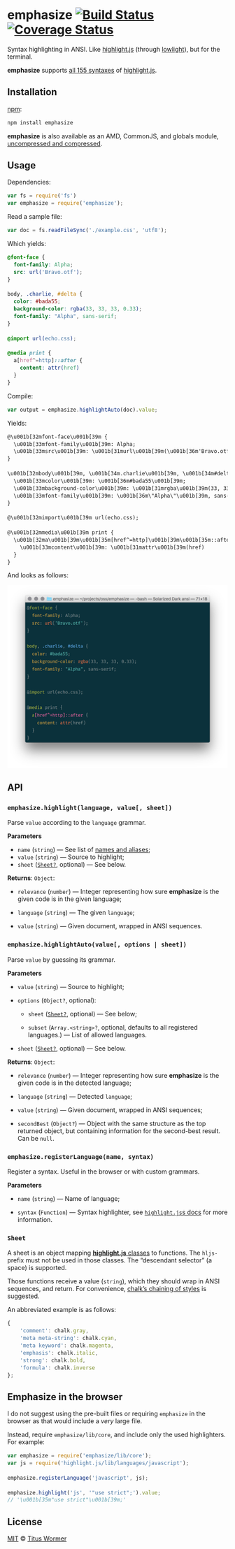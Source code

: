 # emphasize [![Build Status][travis-badge]][travis] [![Coverage Status][codecov-badge]][codecov]

Syntax highlighting in ANSI.  Like [highlight.js][highlight] (through
[lowlight][]), but for the terminal.

**emphasize** supports [all 155 syntaxes][names] of [highlight.js][highlight].

## Installation

[npm][npm-install]:

```bash
npm install emphasize
```

**emphasize** is also available as an AMD, CommonJS, and globals module,
[uncompressed and compressed][releases].

## Usage

Dependencies:

```javascript
var fs = require('fs')
var emphasize = require('emphasize');
```

Read a sample file:

```javascript
var doc = fs.readFileSync('./example.css', 'utf8');
```

Which yields:

```css
@font-face {
  font-family: Alpha;
  src: url('Bravo.otf');
}

body, .charlie, #delta {
  color: #bada55;
  background-color: rgba(33, 33, 33, 0.33);
  font-family: "Alpha", sans-serif;
}

@import url(echo.css);

@media print {
  a[href^=http]::after {
    content: attr(href)
  }
}
```

Compile:

```javascript
var output = emphasize.highlightAuto(doc).value;
```

Yields:

```txt
@\u001b[32mfont-face\u001b[39m {
  \u001b[33mfont-family\u001b[39m: Alpha;
  \u001b[33msrc\u001b[39m: \u001b[31murl\u001b[39m(\u001b[36m'Bravo.otf'\u001b[39m);
}

\u001b[32mbody\u001b[39m, \u001b[34m.charlie\u001b[39m, \u001b[34m#delta\u001b[39m {
  \u001b[33mcolor\u001b[39m: \u001b[36m#bada55\u001b[39m;
  \u001b[33mbackground-color\u001b[39m: \u001b[31mrgba\u001b[39m(33, 33, 33, 0.33);
  \u001b[33mfont-family\u001b[39m: \u001b[36m\"Alpha\"\u001b[39m, sans-serif;
}

@\u001b[32mimport\u001b[39m url(echo.css);

@\u001b[32mmedia\u001b[39m print {
  \u001b[32ma\u001b[39m\u001b[35m[href^=http]\u001b[39m\u001b[35m::after\u001b[39m {
    \u001b[33mcontent\u001b[39m: \u001b[31mattr\u001b[39m(href)
  }
}
```

And looks as follows:

![Screenshot showing the code in terminal](screenshot.png)

## API

### `emphasize.highlight(language, value[, sheet])`

Parse `value` according to the `language` grammar.

**Parameters**

*   `name` (`string`) — See list of [names and aliases][names];
*   `value` (`string`) — Source to highlight;
*   `sheet` ([`Sheet?`][sheet], optional) — See below.

**Returns**: `Object`:

*   `relevance` (`number`)
    — Integer representing how sure **emphasize** is the given code is
    in the given language;

*   `language` (`string`) — The given `language`;

*   `value` (`string`) — Given document, wrapped in ANSI sequences.

### `emphasize.highlightAuto(value[, options | sheet])`

Parse `value` by guessing its grammar.

**Parameters**

*   `value` (`string`) — Source to highlight;

*   `options` (`Object?`, optional):

    *   `sheet` ([`Sheet?`][sheet], optional) — See below;

    *   `subset` (`Array.<string>?`, optional, defaults to
        all registered languages.)
        — List of allowed languages.

*   `sheet` ([`Sheet?`][sheet], optional) — See below.

**Returns**: `Object`:

*   `relevance` (`number`)
    — Integer representing how sure **emphasize** is the given code
    is in the detected language;

*   `language` (`string`) — Detected `language`;

*   `value` (`string`) — Given document, wrapped in ANSI sequences;

*   `secondBest` (`Object?`)
    — Object with the same structure as the top returned object, but
    containing information for the second-best result.
    Can be `null`.

### `emphasize.registerLanguage(name, syntax)`

Register a syntax.  Useful in the browser or with custom grammars.

**Parameters**

*   `name` (`string`) — Name of language;

*   `syntax` (`Function`) — Syntax highlighter, see
    [`highlight.js`s docs][syntax] for more information.

### `Sheet`

A sheet is an object mapping [**highlight.js** classes][classes] to
functions.  The `hljs-` prefix must not be used in
those classes.  The “descendant selector” (a space) is supported.

Those functions receive a value (`string`), which they should wrap
in ANSI sequences, and return.  For convenience, [chalk’s chaining of
styles][styles] is suggested.

An abbreviated example is as follows:

```js
{
    'comment': chalk.gray,
    'meta meta-string': chalk.cyan,
    'meta keyword': chalk.magenta,
    'emphasis': chalk.italic,
    'strong': chalk.bold,
    'formula': chalk.inverse
};
```

## Emphasize in the browser

I do not suggest using the pre-built files or requiring `emphasize` in
the browser as that would include a _very_ large file.

Instead, require `emphasize/lib/core`, and include only the used
highlighters.  For example:

```js
var emphasize = require('emphasize/lib/core');
var js = require('highlight.js/lib/languages/javascript');

emphasize.registerLanguage('javascript', js);

emphasize.highlight('js', '"use strict";').value;
// '\u001b[35m"use strict"\u001b[39m;'
```

## License

[MIT][license] © [Titus Wormer][author]

<!-- Definitions -->

[travis-badge]: https://img.shields.io/travis/wooorm/emphasize.svg

[travis]: https://travis-ci.org/wooorm/emphasize

[codecov-badge]: https://img.shields.io/codecov/c/github/wooorm/emphasize.svg

[codecov]: https://codecov.io/github/wooorm/emphasize

[npm-install]: https://docs.npmjs.com/cli/install

[releases]: https://github.com/wooorm/emphasize/releases

[license]: LICENSE

[author]: http://wooorm.com

[sheet]: #sheet

[highlight]: https://github.com/isagalaev/highlight.js

[lowlight]: https://github.com/wooorm/lowlight

[names]: https://github.com/isagalaev/highlight.js/blob/master/docs/css-classes-reference.rst#language-names-and-aliases

[syntax]: https://github.com/isagalaev/highlight.js/blob/master/docs/language-guide.rst

[classes]: http://highlightjs.readthedocs.io/en/latest/css-classes-reference.html

[styles]: https://github.com/chalk/chalk#styles
